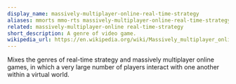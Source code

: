 ```yaml
---
display_name: massively-multiplayer-online-real-time-strategy
aliases: mmorts mmo-rts massively-multiplayer-online-real-time-strategy-game
related: massively-multiplayer-online real-time-strategy
short_description: A genre of video game.
wikipedia_url: https://en.wikipedia.org/wiki/Massively_multiplayer_online_real-time_strategy_game
---
```

Mixes the genres of real-time strategy and massively multiplayer online games, in which a very large number of players interact with one another within a virtual world.